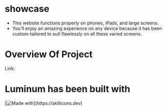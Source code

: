 # showcase

* This website functions properly on phones, iPads, and large screens.
* You'll enjoy an amazing experience on any device because it has been custom-tailored to suit flawlessly on all these varied screens.


# Overview Of Project
Link: 

# Luminum has been built with 
[![Made with](https://skillicons.dev/icons?i=js,scss,html,css,react,)](https://skillicons.dev)
